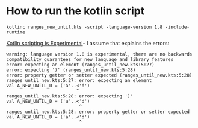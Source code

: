 # How to run the kotlin script

```shell
kotlinc ranges_new_until.kts -script -language-version 1.8 -include-runtime
```

[Kotlin scripting is Experimental](https://kotlinlang.org/docs/custom-script-deps-tutorial.html)- 
I assume that explains the errors:

```text
warning: language version 1.8 is experimental, there are no backwards compatibility guarantees for new language and library features
error: expecting an element (ranges_until_new.kts:5:27)
error: expecting ')' (ranges_until_new.kts:5:28)
error: property getter or setter expected (ranges_until_new.kts:5:28)
ranges_until_new.kts:5:27: error: expecting an element
val A_NEW_UNTIL_D = ('a'..<'d')
                          ^
ranges_until_new.kts:5:28: error: expecting ')'
val A_NEW_UNTIL_D = ('a'..<'d')
                           ^
ranges_until_new.kts:5:28: error: property getter or setter expected
val A_NEW_UNTIL_D = ('a'..<'d')
                           ^
```

